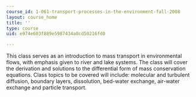 ```yaml
---
course_id: 1-061-transport-processes-in-the-environment-fall-2008
layout: course_home
title: ''
type: course
uid: e974e603f889e5987434a0cd50216fd0

---
```

This class serves as an introduction to mass transport in environmental flows, with emphasis given to river and lake systems. The class will cover the derivation and solutions to the differential form of mass conservation equations. Class topics to be covered will include: molecular and turbulent diffusion, boundary layers, dissolution, bed-water exchange, air-water exchange and particle transport.
